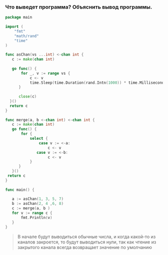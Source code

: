 ### Что выведет программа? Объяснить вывод программы.

```go
package main
 
import (
    "fmt"
    "math/rand"
    "time"
)
 
func asChan(vs ...int) <-chan int {
   c := make(chan int)
 
   go func() {
       for _, v := range vs {
           c <- v
           time.Sleep(time.Duration(rand.Intn(1000)) * time.Millisecond)
      }
 
      close(c)
  }()
  return c
}
 
func merge(a, b <-chan int) <-chan int {
   c := make(chan int)
   go func() {
       for {
           select {
               case v := <-a:
                   c <- v
              case v := <-b:
                   c <- v
           }
      }
   }()
 return c
}
 
func main() {
 
   a := asChan(1, 3, 5, 7)
   b := asChan(2, 4 ,6, 8)
   c := merge(a, b )
   for v := range c {
       fmt.Println(v)
   }
}
```
> В начале будут выводиться обычные числа, и когда какой-то из каналов закроется, то будут выводиться нули, так как чтение из закрытого канала всегда возвращает значение по умолчанию